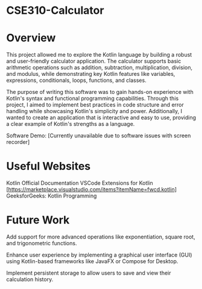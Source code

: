 # CSE310-Calculator

# Overview 
This project allowed me to explore the Kotlin language by building a robust and user-friendly calculator application. The calculator supports basic arithmetic operations such as addition, subtraction, multiplication, division, and modulus, while demonstrating key Kotlin features like variables, expressions, conditionals, loops, functions, and classes.

The purpose of writing this software was to gain hands-on experience with Kotlin's syntax and functional programming capabilities. Through this project, I aimed to implement best practices in code structure and error handling while showcasing Kotlin's simplicity and power. Additionally, I wanted to create an application that is interactive and easy to use, providing a clear example of Kotlin's strengths as a language.

Software Demo: [Currently unavailable due to software issues with screen recorder]

# Useful Websites
Kotlin Official Documentation
VSCode Extensions for Kotlin [https://marketplace.visualstudio.com/items?itemName=fwcd.kotlin]
GeeksforGeeks: Kotlin Programming

# Future Work
Add support for more advanced operations like exponentiation, square root, and trigonometric functions.

Enhance user experience by implementing a graphical user interface (GUI) using Kotlin-based frameworks like JavaFX or Compose for Desktop.

Implement persistent storage to allow users to save and view their calculation history.

